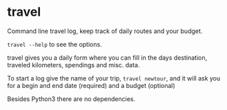 # travel
Command line travel log, keep track of daily routes and your budget.

`travel --help` to see the options.

travel gives you a daily form where you can fill in
the days destination, traveled kilometers, spendings and
misc. data.

To start a log give the name of your trip, `travel newtour`, and it will
ask you for a begin and end date (required) and a budget (optional)

Besides Python3 there are no dependencies.
